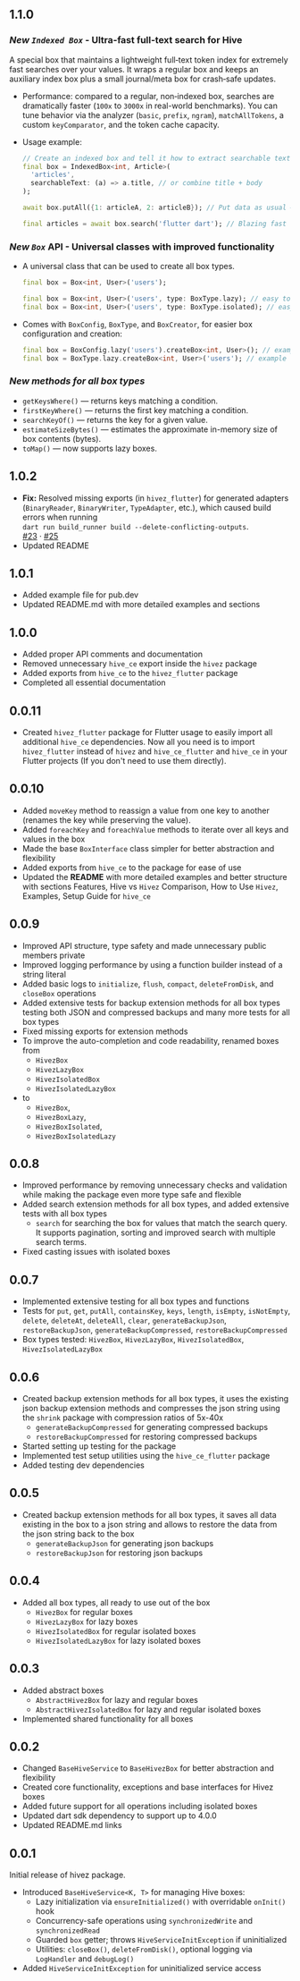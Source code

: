 ## 1.1.0

### _New `Indexed Box`_ - Ultra-fast full-text search for Hive

A special box that maintains a lightweight full‑text token index for extremely fast searches over your values. It wraps a regular box and keeps an auxiliary index box plus a small journal/meta box for crash‑safe updates.

- Performance: compared to a regular, non‑indexed box, searches are dramatically faster (`100x` to `3000x` in real-world benchmarks). You can tune behavior via the analyzer (`basic`, `prefix`, `ngram`), `matchAllTokens`, a custom `keyComparator`, and the token cache capacity.

- Usage example:

  ```dart
  // Create an indexed box and tell it how to extract searchable text
  final box = IndexedBox<int, Article>(
    'articles',
    searchableText: (a) => a.title, // or combine title + body
  );

  await box.putAll({1: articleA, 2: articleB}); // Put data as usual — the index updates automatically

  final articles = await box.search('flutter dart'); // Blazing fast search
  ```

### _New `Box`_ API - Universal classes with improved functionality

- A universal class that can be used to create all box types.

  ```dart
  final box = Box<int, User>('users');
  ```

  ```dart
  final box = Box<int, User>('users', type: BoxType.lazy); // easy to switch between box types
  final box = Box<int, User>('users', type: BoxType.isolated); // easy to switch between box types
  ```

- Comes with `BoxConfig`, `BoxType`, and `BoxCreator`, for easier box configuration and creation:

  ```dart
  final box = BoxConfig.lazy('users').createBox<int, User>(); // example
  final box = BoxType.lazy.createBox<int, User>('users'); // example
  ```

### _New methods for all box types_

- `getKeysWhere()` — returns keys matching a condition.
- `firstKeyWhere()` — returns the first key matching a condition.
- `searchKeyOf()` — returns the key for a given value.
- `estimateSizeBytes()` — estimates the approximate in-memory size of box contents (bytes).
- `toMap()` — now supports lazy boxes.

## 1.0.2

- **Fix:** Resolved missing exports (in `hivez_flutter`) for generated adapters (`BinaryReader`, `BinaryWriter`, `TypeAdapter`, etc.), which caused build errors when running  
  `dart run build_runner build --delete-conflicting-outputs`.  
  [#23](https://github.com/jozzdart/hivez/issues/23) · [#25](https://github.com/jozzdart/hivez/pull/25)
- Updated README

## 1.0.1

- Added example file for pub.dev
- Updated README.md with more detailed examples and sections

## 1.0.0

- Added proper API comments and documentation
- Removed unnecessary `hive_ce` export inside the `hivez` package
- Added exports from `hive_ce` to the `hivez_flutter` package
- Completed all essential documentation

## 0.0.11

- Created `hivez_flutter` package for Flutter usage to easily import all additional `hive_ce` dependencies. Now all you need is to import `hivez_flutter` instead of `hivez` and `hive_ce_flutter` and `hive_ce` in your Flutter projects (If you don't need to use them directly).

## 0.0.10

- Added `moveKey` method to reassign a value from one key to another (renames the key while preserving the value).
- Added `foreachKey` and `foreachValue` methods to iterate over all keys and values in the box
- Made the base `BoxInterface` class simpler for better abstraction and flexibility
- Added exports from `hive_ce` to the package for ease of use
- Updated the **README** with more detailed examples and better structure with sections Features, Hive vs `Hivez` Comparison, How to Use `Hivez`, Examples, Setup Guide for `hive_ce`

## 0.0.9

- Improved API structure, type safety and made unnecessary public members private
- Improved logging performance by using a function builder instead of a string literal
- Added basic logs to `initialize`, `flush`, `compact`, `deleteFromDisk`, and `closeBox` operations
- Added extensive tests for backup extension methods for all box types testing both JSON and compressed backups and many more tests for all box types
- Fixed missing exports for extension methods
- To improve the auto-completion and code readability, renamed boxes from
  - `HivezBox`
  - `HivezLazyBox`
  - `HivezIsolatedBox`
  - `HivezIsolatedLazyBox`
- to
  - `HivezBox`,
  - `HivezBoxLazy`,
  - `HivezBoxIsolated`,
  - `HivezBoxIsolatedLazy`

## 0.0.8

- Improved performance by removing unnecessary checks and validation while making the package even more type safe and flexible
- Added search extension methods for all box types, and added extensive tests with all box types
  - `search` for searching the box for values that match the search query. It supports pagination, sorting and improved search with multiple search terms.
- Fixed casting issues with isolated boxes

## 0.0.7

- Implemented extensive testing for all box types and functions
- Tests for `put`, `get`, `putAll`, `containsKey`, `keys`, `length`, `isEmpty`, `isNotEmpty`, `delete`, `deleteAt`, `deleteAll`, `clear`, `generateBackupJson`, `restoreBackupJson`, `generateBackupCompressed`, `restoreBackupCompressed`
- Box types tested: `HivezBox`, `HivezLazyBox`, `HivezIsolatedBox`, `HivezIsolatedLazyBox`

## 0.0.6

- Created backup extension methods for all box types, it uses the existing json backup extension methods and compresses the json string using the `shrink` package with compression ratios of 5x-40x
  - `generateBackupCompressed` for generating compressed backups
  - `restoreBackupCompressed` for restoring compressed backups
- Started setting up testing for the package
- Implemented test setup utilities using the `hive_ce_flutter` package
- Added testing dev dependencies

## 0.0.5

- Created backup extension methods for all box types, it saves all data existing in the box to a json string and allows to restore the data from the json string back to the box
  - `generateBackupJson` for generating json backups
  - `restoreBackupJson` for restoring json backups

## 0.0.4

- Added all box types, all ready to use out of the box
  - `HivezBox` for regular boxes
  - `HivezLazyBox` for lazy boxes
  - `HivezIsolatedBox` for regular isolated boxes
  - `HivezIsolatedLazyBox` for lazy isolated boxes

## 0.0.3

- Added abstract boxes
  - `AbstractHivezBox` for lazy and regular boxes
  - `AbstractHivezIsolatedBox` for lazy and regular isolated boxes
- Implemented shared functionality for all boxes

## 0.0.2

- Changed `BaseHiveService` to `BaseHivezBox` for better abstraction and flexibility
- Created core functionality, exceptions and base interfaces for Hivez boxes
- Added future support for all operations including isolated boxes
- Updated dart sdk dependency to support up to 4.0.0
- Updated README.md links

## 0.0.1

Initial release of hivez package.

- Introduced `BaseHiveService<K, T>` for managing Hive boxes:
  - Lazy initialization via `ensureInitialized()` with overridable `onInit()` hook
  - Concurrency-safe operations using `synchronizedWrite` and `synchronizedRead`
  - Guarded `box` getter; throws `HiveServiceInitException` if uninitialized
  - Utilities: `closeBox()`, `deleteFromDisk()`, optional logging via `LogHandler` and `debugLog()`
- Added `HiveServiceInitException` for uninitialized service access

